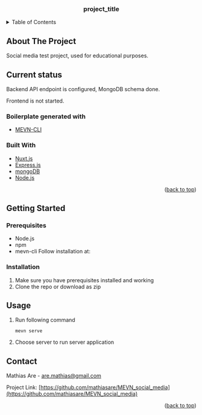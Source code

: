 <div id="top"></div>


<h3 align="center">project_title</h3>



<!-- TABLE OF CONTENTS -->
<details>
  <summary>Table of Contents</summary>
  <ol>
    <li>
      <a href="#getting-started">Getting Started</a>
      <ul>
        <li><a href="#prerequisites">Prerequisites</a></li>
        <li><a href="#installation">Installation</a></li>
      </ul>
    </li>
    <li><a href="#usage">Usage</a></li>
    <li><a href="#roadmap">Roadmap</a></li>
    <li><a href="#contributing">Contributing</a></li>
    <li><a href="#license">License</a></li>
    <li><a href="#contact">Contact</a></li>
  </ol>
</details>



<!-- ABOUT THE PROJECT -->
## About The Project

Social media test project, used for educational purposes.

## Current status

Backend API endpoint is configured, MongoDB schema done.

Frontend is not started.

### Boilerplate generated with

* [MEVN-CLI](https://github.com/madlabsinc/mevn-cli)

### Built With

* [Nuxt.js](https://nuxtjs.org/)
* [Express.js](https://expressjs.com/)
* [mongoDB](https://www.mongodb.com/)
* [Node.js](https://nodejs.org/en/)

<p align="right">(<a href="#top">back to top</a>)</p>


<!-- GETTING STARTED -->
## Getting Started

### Prerequisites

* Node.js
* npm
* mevn-cli  Follow installation at: [](https://github.com/madlabsinc/mevn-cli)
 

### Installation

1. Make sure you have prerequisites installed and working
2. Clone the repo or download as zip

<!-- USAGE EXAMPLES -->
## Usage

1. Run following command <br>
   ```
   mevn serve
   ```
2. Choose server to run server application

<!-- CONTACT -->
## Contact

Mathias Are - are.mathias@gmail.com

Project Link: [https://github.com/mathiasare/MEVN_social_media](https://github.com/mathiasare/MEVN_social_media)

<p align="right">(<a href="#top">back to top</a>)</p>
